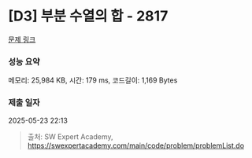 # [D3] 부분 수열의 합 - 2817 

[문제 링크](https://swexpertacademy.com/main/code/problem/problemDetail.do?contestProbId=AV7IzvG6EksDFAXB) 

### 성능 요약

메모리: 25,984 KB, 시간: 179 ms, 코드길이: 1,169 Bytes

### 제출 일자

2025-05-23 22:13



> 출처: SW Expert Academy, https://swexpertacademy.com/main/code/problem/problemList.do